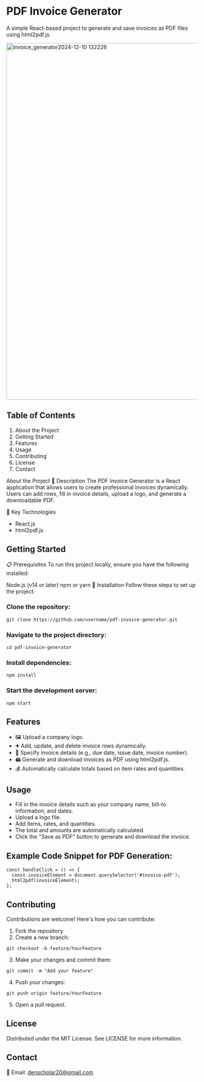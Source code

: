 # PDF Invoice Generator

A simple React-based project to generate and save invoices as PDF files using html2pdf.js.


<img width="938" alt="invoice_generator2024-12-10 132226" src="https://github.com/user-attachments/assets/b650a5e2-e5dd-48a8-826f-faed723c6901">



## Table of Contents
1. About the Project
2. Getting Started
3. Features
4. Usage
5. Contributing
6. License
7. Contact

About the Project
📝 Description
The PDF Invoice Generator is a React application that allows users to create professional invoices dynamically. Users can add rows, fill in invoice details, upload a logo, and generate a downloadable PDF.

🔑 Key Technologies
- React.js
- html2pdf.js

## Getting Started
📋 Prerequisites
To run this project locally, ensure you have the following installed:

Node.js (v14 or later)
npm or yarn
🚀 Installation
Follow these steps to set up the project:

### Clone the repository:
```
git clone https://github.com/username/pdf-invoice-generator.git
```
### Navigate to the project directory:
```
cd pdf-invoice-generator
```
### Install dependencies:
```
npm install
```
### Start the development server:

```
npm start
```

## Features
- 🖼 Upload a company logo.
- ➕ Add, update, and delete invoice rows dynamically.
- 📆 Specify invoice details (e.g., due date, issue date, invoice number).
- 🖨 Generate and download invoices as PDF using html2pdf.js.
- 💰 Automatically calculate totals based on item rates and quantities.

## Usage
- Fill in the invoice details such as your company name, bill-to information, and dates.
- Upload a logo file.
- Add items, rates, and quantities.
- The total and amounts are automatically calculated.
- Click the "Save as PDF" button to generate and download the invoice.

## Example Code Snippet for PDF Generation:
```
const handleClick = () => {
  const invoiceElement = document.querySelector('#invoice-pdf');
  html2pdf(invoiceElement);
};
```

## Contributing
Contributions are welcome! Here's how you can contribute:

1. Fork the repository.
2. Create a new branch:

```
git checkout -b feature/YourFeature
```

3. Make your changes and commit them:
```
git commit -m "Add your feature"
```
4. Push your changes:
```
git push origin feature/YourFeature
```

5. Open a pull request.

## License
Distributed under the MIT License. See LICENSE for more information.

## Contact
📧 Email: denscholar20@gmail.com



